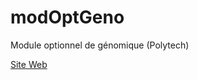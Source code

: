 # modOptGeno
Module optionnel de génomique (Polytech)


[Site Web](http://dputhier.github.io/modOptGeno/index.html)
